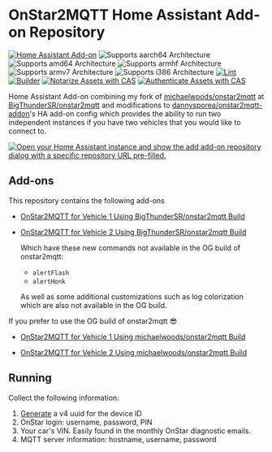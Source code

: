 # OnStar2MQTT Home Assistant Add-on Repository

[![Home Assistant Add-on](https://img.shields.io/badge/home_assistant-add--on-blue.svg?logo=homeassistant&logoColor=white)](https://github.com/BigThunderSR/homeassistant-addons-onstar2mqtt)
![Supports aarch64 Architecture][aarch64-shield]
![Supports amd64 Architecture][amd64-shield]
![Supports armhf Architecture][armhf-shield]
![Supports armv7 Architecture][armv7-shield]
![Supports i386 Architecture][i386-shield]
[![Lint](https://github.com/BigThunderSR/homeassistant-addons-onstar2mqtt/actions/workflows/lint.yaml/badge.svg)](https://github.com/BigThunderSR/homeassistant-addons-onstar2mqtt/actions/workflows/lint.yaml)
[![Builder](https://github.com/BigThunderSR/homeassistant-addons-onstar2mqtt/actions/workflows/builder.yaml/badge.svg)](https://github.com/BigThunderSR/homeassistant-addons-onstar2mqtt/actions/workflows/builder.yaml)
[![Notarize Assets with CAS](https://github.com/BigThunderSR/homeassistant-addons-onstar2mqtt/actions/workflows/cas_notarize.yml/badge.svg)](https://github.com/BigThunderSR/homeassistant-addons-onstar2mqtt/actions/workflows/cas_notarize.yml)
[![Authenticate Assets with CAS](https://github.com/BigThunderSR/homeassistant-addons-onstar2mqtt/actions/workflows/cas_authenticate.yml/badge.svg)](https://github.com/BigThunderSR/homeassistant-addons-onstar2mqtt/actions/workflows/cas_authenticate.yml)

Home Assistant Add-on combining my fork of [michaelwoods/onstar2mqtt](https://github.com/michaelwoods/onstar2mqtt) at [BigThunderSR/onstar2mqtt](https://github.com/BigThunderSR/onstar2mqtt) and modifications to [dannysporea/onstar2mqtt-addon](https://github.com/dannysporea/onstar2mqtt-addon)'s HA add-on config which provides the ability to run two independent instances if you have two vehicles that you would like to connect to.

<!--Add-on documentation: <https://developers.home-assistant.io/docs/add-ons> -->

[![Open your Home Assistant instance and show the add add-on repository dialog with a specific repository URL pre-filled.](https://my.home-assistant.io/badges/supervisor_add_addon_repository.svg)](https://my.home-assistant.io/redirect/supervisor_add_addon_repository/?repository_url=https://github.com/BigThunderSR/homeassistant-addons-onstar2mqtt)

## Add-ons

This repository contains the following add-ons

- [OnStar2MQTT for Vehicle 1 Using BigThunderSR/onstar2mqtt Build](https://github.com/BigThunderSR/homeassistant-addons-onstar2mqtt/onstar2mqtt-bigthundersr-vehicle1)

- [OnStar2MQTT for Vehicle 2 Using BigThunderSR/onstar2mqtt Build](https://github.com/BigThunderSR/homeassistant-addons-onstar2mqtt/onstar2mqtt-bigthundersr-vehicle2)

  Which have these new commands not available in the OG build of onstar2mqtt:
  - `alertFlash`
  - `alertHonk`

  As well as some additional customizations such as log colorization which are also not available in the OG build.

If you prefer to use the OG build of onstar2mqtt 😎

- [OnStar2MQTT for Vehicle 1 Using michaelwoods/onstar2mqtt Build](https://github.com/BigThunderSR/homeassistant-addons-onstar2mqtt/onstar2mqtt-michaelwoods-vehicle1)

- [OnStar2MQTT for Vehicle 2 Using michaelwoods/onstar2mqtt Build](https://github.com/BigThunderSR/homeassistant-addons-onstar2mqtt/onstar2mqtt-michaelwoods-vehicle2)

## Running

Collect the following information:

1. [Generate](https://www.uuidgenerator.net/version4) a v4 uuid for the device ID
1. OnStar login: username, password, PIN
1. Your car's VIN. Easily found in the monthly OnStar diagnostic emails.
1. MQTT server information: hostname, username, password

<!-- _Example add-on to use as a blueprint for new add-ons._ -->

<!--

Notes to developers after forking or using the github template feature:
- While developing comment out the 'image' key from 'example/config.yaml' to make the supervisor build the addon
  - Remember to put this back when pushing up your changes.
- When you merge to the 'main' branch of your repository a new build will be triggered.
  - Make sure you adjust the 'version' key in 'example/config.yaml' when you do that.
  - Make sure you update 'example/CHANGELOG.md' when you do that.
  - The first time this runs you might need to adjust the image configuration on github container registry to make it public
- Adjust the 'image' key in 'example/config.yaml' so it points to your username instead of 'home-assistant'.
  - This is where the build images will be published to.
- Rename the example directory.
  - The 'slug' key in 'example/config.yaml' should match the directory name.
- Adjust all keys/url's that points to 'home-assistant' to now point to your user/fork.
- Share your repository on the forums https://community.home-assistant.io/c/projects/9
- Do awesome stuff!
 -->

[aarch64-shield]: https://img.shields.io/badge/aarch64-yes-green.svg
[amd64-shield]: https://img.shields.io/badge/amd64-yes-green.svg
[armhf-shield]: https://img.shields.io/badge/armhf-yes-green.svg
[armv7-shield]: https://img.shields.io/badge/armv7-yes-green.svg
[i386-shield]: https://img.shields.io/badge/i386-yes-green.svg
